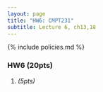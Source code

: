 ```yaml
---
layout: page
title: "HW6: CMPT231"
subtitle: Lecture 6, ch13,18
---
```


{% include policies.md %}

### HW6 (20pts)
1. *(5pts)* 
